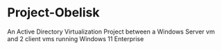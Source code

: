 # Project-Obelisk
An Active Directory Virtualization Project between a Windows Server vm  and 2 client vms running Windows 11 Enterprise
